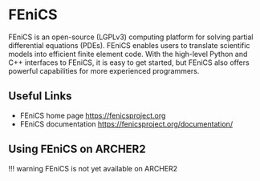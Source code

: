 # FEniCS


FEniCS is an open-source (LGPLv3) computing platform for solving partial
differential equations (PDEs). FEniCS enables users to translate
scientific models into efficient finite element code. With the
high-level Python and C++ interfaces to FEniCS, it is easy to get
started, but FEniCS also offers powerful capabilities for more
experienced programmers.

## Useful Links

  - FEniCS home page <https://fenicsproject.org>
  - FEniCS documentation <https://fenicsproject.org/documentation/>

## Using FEniCS on ARCHER2

!!! warning
    FEniCS is not yet available on ARCHER2

